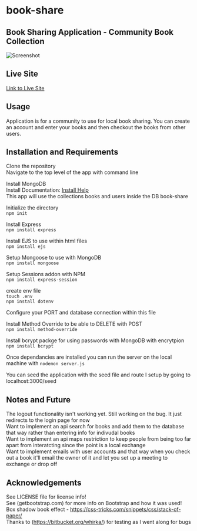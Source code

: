 # book-share


## Book Sharing Application - Community Book Collection

![Screenshot](https://i.imgur.com/auQwbq3.png)

## Live Site  
[Link to Live Site](https://community-book-share.herokuapp.com/)

## Usage
  Application is for a community to use for local book sharing. You can create an account and enter your books and then checkout the books from other users. 

## Installation and Requirements  
  Clone the repository  
  Navigate to the top level of the app with command line  

Install MongoDB  
Install Documentation: [Install Help](docs.mongodb.com/manual/tutorial/install-mongodb-on-os-x/)  
This app will use the collections books and users inside the DB book-share  

Initialize the directory  
`npm init`   

Install Express  
`npm install express`  

Install EJS to use within html files  
`npm install ejs`  

Setup Mongoose to use with MongoDB  
`npm install mongoose`  

Setup Sessions addon with NPM  
`npm install express-session`  

create env file  
`touch .env`  
`npm install dotenv`  

Configure your PORT and database connection within this file  

Install Method Override to be able to DELETE with POST  
`npm install method-override`  

Install bcrypt packge for using passwords with MongoDB with encrytpion  
`npm install bcrypt`  

Once dependancies are installed you can run the server on the local machine with 
`nodemon server.js`  

You can seed the application with the seed file and route I setup by going to 
localhost:3000/seed  

## Notes and Future  
The logout functionality isn't working yet. Still working on the bug. It just redirects to the login page for now  
Want to implement an api search for books and add them to the database that way rather than entering info for indivudal books  
Want to implement an api maps restriction to keep people from being too far apart from interatcting since the point is a local exchange  
Want to implement emails with user accounts and that way when you check out a book it'll email the owner of it and let you set up a meeting to exchange or drop off  

## Acknowledgements  
See LICENSE file for license info!  
See (getbootstrap.com) for more info on Bootstrap and how it was used!  
Box shadow book effect - https://css-tricks.com/snippets/css/stack-of-paper/  
Thanks to (https://bitbucket.org/whirka/) for testing as I went along for bugs  
